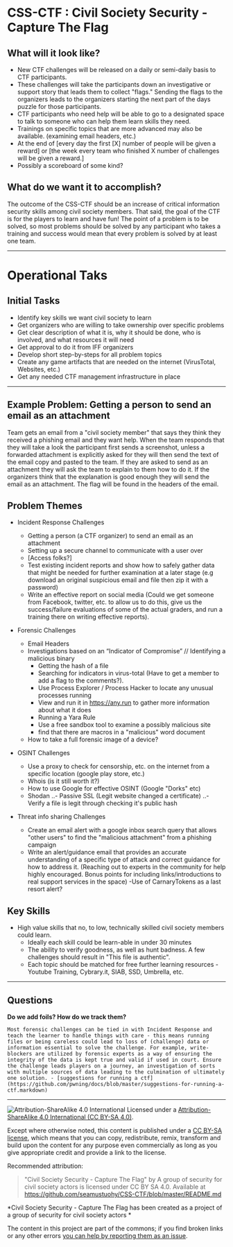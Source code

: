 # CSS-CTF : Civil Society Security - Capture The Flag

## What will it look like?

- New CTF challenges will be released on a daily or semi-daily basis to CTF participants.
- These challenges will take the participants down an investigative or support story that leads them to collect "flags." Sending the flags to the organizers leads to the organizers starting the next part of the days puzzle for those participants.
- CTF participants who need help will be able to go to a designated space to talk to someone who can help them learn skills they need.
- Trainings on specific topics that are more advanced may also be available. (examining email headers, etc.)
- At the end of [every day the first [X] number of people will be given a reward] or [the week every team who finished X number of challenges will be given a reward.]
- Possibly a scoreboard of some kind?

## What do we want it to accomplish?

The outcome of the CSS-CTF should be an increase of critical information security skills among civil society members. That said, the goal of the CTF is for the players to learn and have fun! The point of a problem is to be solved, so most problems should be solved by any participant who takes a training and success would mean that every problem is solved by at least one team.


----

# Operational Taks

## Initial Tasks

* Identify key skills we want civil society to learn
* Get organizers who are willing to take ownership over specific problems
* Get clear description of what it is, why it should be done, who is involved, and what resources it will need
* Get approval to do it from IFF organizers
* Develop short step-by-steps for all problem topics
* Create any game artifacts that are needed on the internet (VirusTotal, Websites, etc.)
* Get any needed CTF management infrastructure in place

----

## Example Problem: Getting a person to send an email as an attachment

Team gets an email from a "civil society member" that says they think they received a phishing email and they want help. When the team responds that they will take a look the participant first sends a screenshot, unless a forwarded attachment is explicitly asked for they will then send the text of the email copy and pasted to the team. If they are asked to send as an attachment they will ask the team to explain to them how to do it. If the organizers think that the explanation is good enough they will send the email as an attachment. The flag will be found in the headers of the email.


## Problem Themes

- Incident Response Challenges
  - Getting a person (a CTF organizer) to send an email as an attachment
  - Setting up a secure channel to communicate with a user over
  - [Access folks?]
  - Test existing incident reports and show how to safely gather data that might be needed for further examination at a later stage (e.g download an original suspicious email and file then zip it with a password)
  - Write an effective report on social media (Could we get someone from Facebook, twitter, etc. to allow us to do this, give us the success/failure evaluations of some of the actual graders, and run a training there on writing effective reports).

- Forensic Challenges
  - Email Headers
  - Investigations based on an “Indicator of Compromise” // Identifying a malicious binary
    - Getting the hash of a file
    - Searching for indicators in virus-total (Have to get a member to add a flag to the comments?). 
    - Use Process Explorer / Process Hacker to locate any unusual processes running
    - View and run it in https://any.run to gather more information about what it does
    - Running a Yara Rule
    - Use a free sandbox tool to examine a possibly malicious site
    - find that there are macros in a "malicious" word document
  - How to take a full forensic image of a device?
    

- OSINT Challenges
  - Use a proxy to check for censorship, etc. on the internet from a specific location (google play store, etc.)
  - Whois (is it still worth it?)
  - How to use Google for effective OSINT (Google "Dorks" etc) 
  - Shodan
..- Passive SSL (Legit website changed a certificate)
..- Verify a file is legit through checking it's public hash

- Threat info sharing Challenges
  - Create an email alert with a google inbox search query that allows "other users" to find the "malicious attachment" from a phishing campaign
  - Write an alert/guidance email that provides an accurate understanding of a specific type of attack and correct guidance for how to address it. (Reaching out to experts in the community for help highly encouraged. Bonus points for including links/introductions to real support services in the space)
  -Use of CarnaryTokens as a last resort alert?


## Key Skills

- High value skills that no, to low, technically skilled civil society members could learn.
  - Ideally each skill could be learn-able in under 30 minutes
  - The ability to verify goodness, as well as hunt badness. A few challenges should result in "This file is authentic".
  - Each topic should be matched for free further learning resources - Youtube Training, Cybrary.it, SIAB, SSD, Umbrella, etc.

----

## Questions

**Do we add foils? How do we track them?**

    Most forensic challenges can be tied in with Incident Response and teach the learner to handle things with care - this means running files or being careless could lead to loss of (challenge) data or information essential to solve the challenge. For example, write-blockers are utilized by forensic experts as a way of ensuring the integrity of the data is kept true and valid if used in court. Ensure the challenge leads players on a journey, an investigation of sorts with multiple sources of data leading to the culmination of ultimately one solution. - [suggestions for running a ctf](https://github.com/pwning/docs/blob/master/suggestions-for-running-a-ctf.markdown)



----

![Attribution-ShareAlike 4.0 International](https://licensebuttons.net/l/by-sa/3.0/88x31.png "(CC BY-SA 4.0)")
Licensed under a [Attribution-ShareAlike 4.0 International (CC BY-SA 4.0)](https://creativecommons.org/licenses/by-sa/4.0/).

Except where otherwise noted, this content is published under a [CC BY-SA license](https://creativecommons.org/licenses/by-sa/4.0/), which means that you can copy, redistribute, remix, transform and build upon the content for any purpose even commercially as long as you give appropriate credit and provide a link to the license.

Recommended attribution:

> "Civil Society Security - Capture The Flag" by A group of security for civil society actors is licensed under CC BY SA 4.0. Available at
> https://github.com/seamustuohy/CSS-CTF/blob/master/README.md

*Civil Society Security - Capture The Flag has been created as a project of a group of security for civil society actors *

The content in this project are part of the commons; if you find broken links or any other errors  [you can help by reporting them as an issue](https://github.com/seamustuohy/CSS-CTF/issues).
